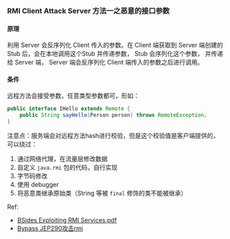 ### RMI Client Attack Server 方法一之恶意的接口参数

#### 原理 

利用 Server 会反序列化 Client 传入的参数。在 Client 端获取到 Server 端创建的 Stub 后，会在本地调用这个Stub 并传递参数， Stub 会序列化这个参数，
并传递给 Server 端， Server 端会反序列化 Client 端传入的参数之后进行调用。

#### 条件

远程方法会接受参数，任意类型参数都可，形如：

```java
public interface IHello extends Remote {
    public String sayHello(Person person) throws RemoteException;
}
```

注意点：服务端会对远程方法hash进行校验，但是这个校验值是客户端提供的，可以绕过：

1. 通过网络代理，在流量层修改数据
2. 自定义 `java.rmi` 包的代码，自行实现
3. 字节码修改
4. 使用 debugger
5. 将恶意类继承原始类（String 等被 `final` 修饰的类不能被继承）

Ref:

- [BSides Exploiting RMI Services.pdf](https://github.com/mogwailabs/rmi-deserialization/blob/master/BSides%20Exploiting%20RMI%20Services.pdf)
- [Bypass JEP290攻击rmi](https://www.anquanke.com/post/id/200860)